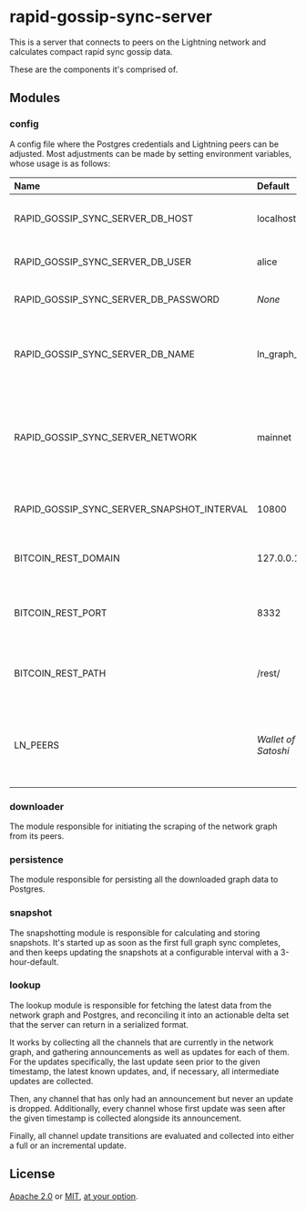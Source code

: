 # rapid-gossip-sync-server

This is a server that connects to peers on the Lightning network and calculates compact rapid sync
gossip data.

These are the components it's comprised of.

## Modules

### config

A config file where the Postgres credentials and Lightning peers can be adjusted. Most adjustments
can be made by setting environment variables, whose usage is as follows:

| Name                                       | Default             | Description                                                                                                |
|:-------------------------------------------|:--------------------|:-----------------------------------------------------------------------------------------------------------|
| RAPID_GOSSIP_SYNC_SERVER_DB_HOST           | localhost           | Domain of the Postgres database                                                                            |
| RAPID_GOSSIP_SYNC_SERVER_DB_USER           | alice               | Username to access Postgres                                                                                |
| RAPID_GOSSIP_SYNC_SERVER_DB_PASSWORD       | _None_              | Password to access Postgres                                                                                |
| RAPID_GOSSIP_SYNC_SERVER_DB_NAME           | ln_graph_sync       | Name of the database to be used for gossip storage                                                         |
| RAPID_GOSSIP_SYNC_SERVER_NETWORK           | mainnet             | Network to operate in. Possible values are mainnet, testnet, signet, regtest                               |
| RAPID_GOSSIP_SYNC_SERVER_SNAPSHOT_INTERVAL | 10800               | The interval in seconds between snapshots                                                                  |
| BITCOIN_REST_DOMAIN                        | 127.0.0.1           | Domain of the [bitcoind REST server](https://github.com/bitcoin/bitcoin/blob/master/doc/REST-interface.md) |
| BITCOIN_REST_PORT                          | 8332                | HTTP port of the bitcoind REST server                                                                      |
| BITCOIN_REST_PATH                          | /rest/              | Path infix to access the bitcoind REST endpoints                                                           |
| LN_PEERS                                   | _Wallet of Satoshi_ | Comma separated list of LN peers to use for retrieving gossip                                              |

### downloader

The module responsible for initiating the scraping of the network graph from its peers.

### persistence

The module responsible for persisting all the downloaded graph data to Postgres.

### snapshot

The snapshotting module is responsible for calculating and storing snapshots. It's started up
as soon as the first full graph sync completes, and then keeps updating the snapshots at a
configurable interval with a 3-hour-default.

### lookup

The lookup module is responsible for fetching the latest data from the network graph and Postgres,
and reconciling it into an actionable delta set that the server can return in a serialized format.

It works by collecting all the channels that are currently in the network graph, and gathering
announcements as well as updates for each of them. For the updates specifically, the last update
seen prior to the given timestamp, the latest known updates, and, if necessary, all intermediate
updates are collected.

Then, any channel that has only had an announcement but never an update is dropped. Additionally,
every channel whose first update was seen after the given timestamp is collected alongside its
announcement.

Finally, all channel update transitions are evaluated and collected into either a full or an
incremental update.

## License

[Apache 2.0](LICENSE-APACHE.md) or [MIT](LICENSE-MIT.md), [at your option](LICENSE.md).
